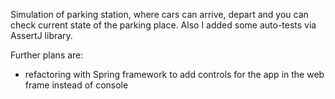 Simulation of parking station, where cars can arrive, depart and you can check current state of the parking place.
Also I added some auto-tests via AssertJ library.

Further plans are: 
- refactoring with Spring framework to add controls for the app in the web frame instead of console
